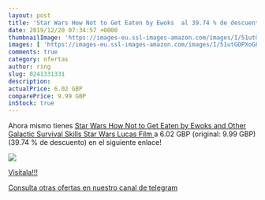 ```yaml
---
layout: post
title: 'Star Wars How Not to Get Eaten by Ewoks  al 39.74 % de descuento'
date: 2019/12/20 07:34:57 +0000
thumbnailImage: 'https://images-eu.ssl-images-amazon.com/images/I/51utGOPXoGL._SL200_.jpg'
images: [ 'https://images-eu.ssl-images-amazon.com/images/I/51utGOPXoGL._SL200_.jpg' ]
comments: true
category: ofertas
author: ring
slug: 0241331331
description:
actualPrice: 6.02 GBP
comparePrice: 9.99 GBP
inStock: true
---
```


Ahora mismo tienes [Star Wars How Not to Get Eaten by Ewoks and Other Galactic Survival Skills  Star Wars Lucas Film ](https://www.amazon.com/dp/0241331331/?tag=redken08-20) a 6.02 GBP (original: 9.99 GBP) (39.74 %  de descuento) en el siguiente enlace!

[![](https://images-eu.ssl-images-amazon.com/images/I/51utGOPXoGL._SL200_.jpg)](https://www.amazon.com/dp/0241331331/?tag=redken08-20)

[Visítala!!!](https://www.amazon.com/dp/0241331331/?tag=redken08-20)

[Consulta otras ofertas en nuestro canal de telegram](https://t.me/s/ofertas25)
